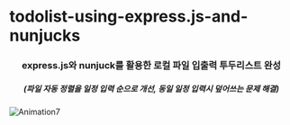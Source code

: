 # todolist-using-express.js-and-nunjucks
<h3 align="center">express.js와 nunjuck를 활용한 로컬 파일 입출력 투두리스트 완성</h3>
<h5 align="center">(파일 자동 정렬을 일정 입력 순으로 개선, 동일 일정 입력시 덮어쓰는 문제 해결)</h5>

![Animation7](https://user-images.githubusercontent.com/64897060/154224997-46d66227-b02c-4a05-ae77-1402728c15e7.gif)
